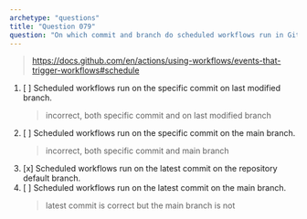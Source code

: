 ```yaml
---
archetype: "questions"
title: "Question 079"
question: "On which commit and branch do scheduled workflows run in GitHub Actions?"
---
```


> https://docs.github.com/en/actions/using-workflows/events-that-trigger-workflows#schedule

1. [ ] Scheduled workflows run on the specific commit on last modified branch.
   > incorrect, both specific commit and on last modified branch
1. [ ] Scheduled workflows run on the specific commit on the main branch.
   > incorrect, both specific commit and main branch
1. [x] Scheduled workflows run on the latest commit on the repository default branch.
1. [ ] Scheduled workflows run on the latest commit on the main branch.
   > latest commit is correct but the main branch is not
